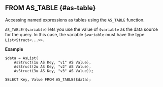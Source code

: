 ## FROM AS_TABLE {#as-table}

Accessing named expressions as tables using the `AS_TABLE` function.

`AS_TABLE($variable)` lets you use the value of `$variable` as the data source for the query. In this case, the variable `$variable` must have the type `List<Struct<...>>`.

**Example**

```yql
$data = AsList(
    AsStruct(1u AS Key, "v1" AS Value),
    AsStruct(2u AS Key, "v2" AS Value),
    AsStruct(3u AS Key, "v3" AS Value));

SELECT Key, Value FROM AS_TABLE($data);
```

